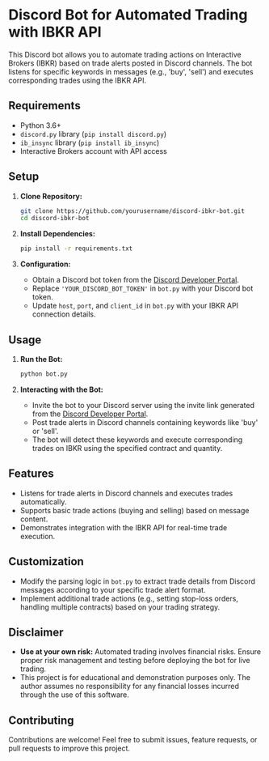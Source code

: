 

# Discord Bot for Automated Trading with IBKR API

This Discord bot allows you to automate trading actions on Interactive Brokers (IBKR) based on trade alerts posted in Discord channels. The bot listens for specific keywords in messages (e.g., 'buy', 'sell') and executes corresponding trades using the IBKR API.

## Requirements

- Python 3.6+
- `discord.py` library (`pip install discord.py`)
- `ib_insync` library (`pip install ib_insync`)
- Interactive Brokers account with API access

## Setup

1. **Clone Repository:**
   ```bash
   git clone https://github.com/yourusername/discord-ibkr-bot.git
   cd discord-ibkr-bot
   ```

2. **Install Dependencies:**
   ```bash
   pip install -r requirements.txt
   ```

3. **Configuration:**
   - Obtain a Discord bot token from the [Discord Developer Portal](https://discord.com/developers/applications).
   - Replace `'YOUR_DISCORD_BOT_TOKEN'` in `bot.py` with your Discord bot token.
   - Update `host`, `port`, and `client_id` in `bot.py` with your IBKR API connection details.

## Usage

1. **Run the Bot:**
   ```bash
   python bot.py
   ```

2. **Interacting with the Bot:**
   - Invite the bot to your Discord server using the invite link generated from the [Discord Developer Portal](https://discord.com/developers/applications).
   - Post trade alerts in Discord channels containing keywords like 'buy' or 'sell'.
   - The bot will detect these keywords and execute corresponding trades on IBKR using the specified contract and quantity.

## Features

- Listens for trade alerts in Discord channels and executes trades automatically.
- Supports basic trade actions (buying and selling) based on message content.
- Demonstrates integration with the IBKR API for real-time trade execution.

## Customization

- Modify the parsing logic in `bot.py` to extract trade details from Discord messages according to your specific trade alert format.
- Implement additional trade actions (e.g., setting stop-loss orders, handling multiple contracts) based on your trading strategy.

## Disclaimer

- **Use at your own risk:** Automated trading involves financial risks. Ensure proper risk management and testing before deploying the bot for live trading.
- This project is for educational and demonstration purposes only. The author assumes no responsibility for any financial losses incurred through the use of this software.

## Contributing

Contributions are welcome! Feel free to submit issues, feature requests, or pull requests to improve this project.
